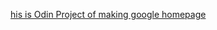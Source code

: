 <a href="https://www.theodinproject.com/courses/foundations/lessons/html-css">his is Odin Project of making google homepage</a>
